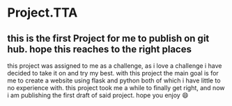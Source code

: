 ﻿# Project.TTA
 this is the first Project for me to publish on git hub.
hope this reaches to the right places
-------------------------------------------------------------
this project was assigned to me as a challenge, as i love a challenge i have decided to take it on and try my best.
with this project the main goal is for me to create a website using flask and python both of which i have little to no experience with.
this project took me a while to finally get right, and now i am publishing the first draft of said project.
hope you enjoy :smile:
